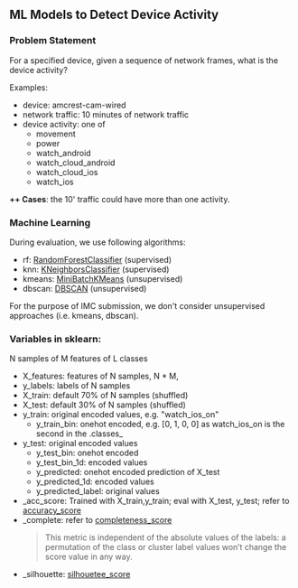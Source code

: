 ## ML Models to Detect Device Activity 

### Problem Statement
For a specified device, given a sequence of network frames, what is the device activity?

Examples:
- device:  amcrest-cam-wired
- network traffic: 10 minutes of network traffic
- device activity: one of 
    - movement
    - power
    - watch_android
    - watch_cloud_android
    - watch_cloud_ios
    - watch_ios
    
**++ Cases**: the 10' traffic could have more than one activity.     

### Machine Learning

During evaluation, we use following algorithms:
- rf:  [RandomForestClassifier](https://scikit-learn.org/stable/modules/generated/sklearn.ensemble.RandomForestClassifier.html) (supervised)
- knn: [KNeighborsClassifier](https://scikit-learn.org/stable/modules/generated/sklearn.neighbors.KNeighborsClassifier.html) (supervised) 
- kmeans: [MiniBatchKMeans](https://scikit-learn.org/stable/modules/generated/sklearn.cluster.MiniBatchKMeans.html) (unsupervised)
- dbscan: [DBSCAN](https://scikit-learn.org/stable/modules/generated/sklearn.cluster.DBSCAN.html) (unsupervised)

For the purpose of IMC submission, we don't consider unsupervised approaches (i.e. kmeans, dbscan).  

### Variables in sklearn:
N samples of M features of L classes
- X_features: features of N samples, N * M,  
- y_labels: labels of N samples
- X_train: default 70% of N samples (shuffled)
- X_test: default 30% of N samples (shuffled)
- y_train: original encoded values, e.g. "watch_ios_on"
    - y_train_bin: onehot encoded, e.g. [0, 1, 0, 0] as watch_ios_on is the second in the .classes_
- y_test: original encoded values
    - y_test_bin: onehot encoded
    - y_test_bin_1d: encoded values  
    - y_predicted: onehot encoded prediction of X_test
    - y_predicted_1d: encoded values
    - y_predicted_label: original values
- _acc_score: Trained with X_train,y_train; eval with X_test, y_test; refer to [accuracy_score](https://scikit-learn.org/stable/modules/generated/sklearn.metrics.accuracy_score.html)
-  _complete: refer to [completeness_score](https://scikit-learn.org/stable/modules/generated/sklearn.metrics.completeness_score.html#sklearn.metrics.completeness_score)
    > This metric is independent of the absolute values of the labels: a permutation of the class or cluster label values won’t change the score value in any way.
-  _silhouette: [silhouetee_score](https://scikit-learn.org/stable/modules/generated/sklearn.metrics.silhouette_score.html#sklearn.metrics.silhouette_score)
